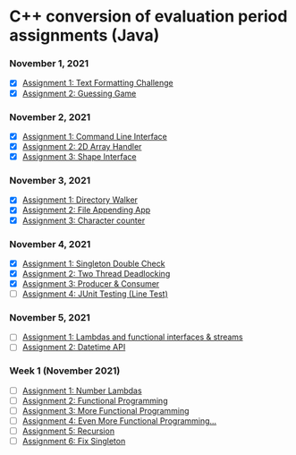 # C++ conversion of evaluation period assignments (Java)

### November 1, 2021
- [x] <a href="./nov1/assignment_1">Assignment 1: Text Formatting Challenge</a>
- [x] <a href="./nov1/assignment_2">Assignment 2: Guessing Game</a>

### November 2, 2021
- [x] <a href="./nov2/assignment_1">Assignment 1: Command Line Interface</a>
- [x] <a href="./nov2/assignment_2">Assignment 2: 2D Array Handler</a>
- [x] <a href="./nov2/assignment_3">Assignment 3: Shape Interface</a>

### November 3, 2021
- [x] <a href="./nov3/assignment_1">Assignment 1: Directory Walker</a>
- [x] <a href="./nov3/assignment_2">Assignment 2: File Appending App</a>
- [x] <a href="./nov3/assignment_3">Assignment 3: Character counter</a>

### November 4, 2021
- [x] <a href="./nov4/assignment_1">Assignment 1: Singleton Double Check</a>
- [x] <a href="./nov4/assignment_2">Assignment 2: Two Thread Deadlocking</a>
- [x] <a href="./nov4/assignment_3">Assignment 3: Producer & Consumer</a>
- [ ] <a href="./nov4/assignment_4">Assignment 4: JUnit Testing (Line Test)</a>

### November 5, 2021
- [ ] <a href="./nov5/assignment_1">Assignment 1: Lambdas and functional interfaces & streams</a>
- [ ] <a href="./nov5/assignment_2">Assignment 2: Datetime API</a>

### Week 1 (November 2021)
- [ ] <a href="./week1/assignment_1">Assignment 1: Number Lambdas</a>
- [ ] <a href="./week1/assignment_2">Assignment 2: Functional Programming</a>
- [ ] <a href="./week1/assignment_3">Assignment 3: More Functional Programming</a>
- [ ] <a href="./week1/assignment_4">Assignment 4: Even More Functional Programming...</a>
- [ ] <a href="./week1/assignment_5">Assignment 5: Recursion</a>
- [ ] <a href="./week1/assignment_6">Assignment 6: Fix Singleton</a>
